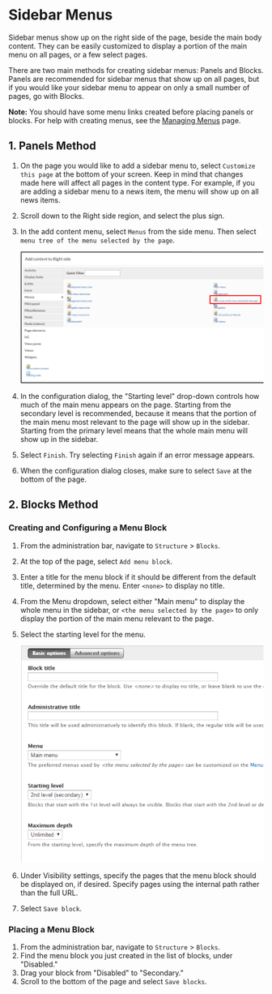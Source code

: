 # Sidebar Menus

Sidebar menus show up on the right side of the page, beside the main body content. They can be easily customized to display a portion of the main menu on all pages, or a few select pages.

There are two main methods for creating sidebar menus: Panels and Blocks. Panels are recommended for sidebar menus that show up on all pages, but if you would like your sidebar menu to appear on only a small number of pages, go with Blocks.

**Note:** You should have some menu links created before placing panels or blocks. For help with creating menus, see the [Managing Menus](./) page.

## 1. Panels Method

1. On the page you would like to add a sidebar menu to, select `Customize this page` at the bottom of your screen. Keep in mind that changes made here will affect all pages in the content type. For example, if you are adding a sidebar menu to a news item, the menu will show up on all news items.
2. Scroll down to the Right side region, and select the plus sign.
3. In the add content menu, select `Menus` from the side menu. Then select `menu tree of the menu selected by the page`.

   ![Add content menu with menu tree highlighted](../.gitbook/assets/menu-selected-by-the-page%20%282%29.png)

4. In the configuration dialog, the "Starting level" drop-down controls how much of the main menu appears on the page. Starting from the secondary level is recommended, because it means that the portion of the main menu most relevant to the page will show up in the sidebar. Starting from the primary level means that the whole main menu will show up in the sidebar.
5. Select `Finish`. Try selecting `Finish` again if an error message appears.
6. When the configuration dialog closes, make sure to select `Save` at the bottom of the page.

## 2. Blocks Method

### Creating and Configuring a Menu Block

1. From the administration bar, navigate to `Structure` &gt; `Blocks`.
2. At the top of the page, select `Add menu block`.
3. Enter a title for the menu block if it should be different from the default title, determined by the menu. Enter `<none>` to display no title.
4. From the Menu dropdown, select either "Main menu" to display the whole menu in the sidebar, or `<the menu selected by the page>` to only display the portion of the main menu relevant to the page.
5. Select the starting level for the menu.

   ![Add menu block window](../.gitbook/assets/add-menu-block%20%283%29.png)

6. Under Visibility settings, specify the pages that the menu block should be displayed on, if desired. Specify pages using the internal path rather than the full URL.
7. Select `Save block`.

### Placing a Menu Block

1. From the administration bar, navigate to `Structure` &gt; `Blocks`.
2. Find the menu block you just created in the list of blocks, under "Disabled."
3. Drag your block from "Disabled" to "Secondary."
4. Scroll to the bottom of the page and select `Save blocks`.

